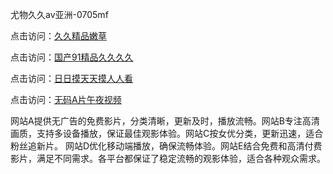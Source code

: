 尤物久久av亚洲-0705mf

点击访问：<a href="https://cfad.pages.dev/">久久精品嫩草</a>

点击访问：<a href="https://gfd-5xg.pages.dev/">国产91精品久久久久</a>

点击访问：<a href="https://fdhf-454.pages.dev/">日日摸天天摸人人看</a>

点击访问：<a href="https://bered.pages.dev/">无码A片午夜视频</a>

网站A提供无广告的免费影片，分类清晰，更新及时，播放流畅。网站B专注高清画质，支持多设备播放，保证最佳观影体验。网站C按女优分类，更新迅速，适合粉丝追新片。
网站D优化移动端播放，确保流畅体验。网站E结合免费和高清付费影片，满足不同需求。各平台都保证了稳定流畅的观影体验，适合各种观众需求。

<span style="display:none;">[Canonical link](）</span>


